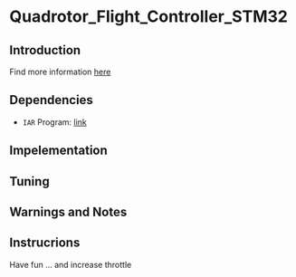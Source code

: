 # Quadrotor_Flight_Controller_STM32
## Introduction
Find more information [here](https://www.google.com/search?q=quadrotor&tbm=isch&ved=2ahUKEwiqgpK2yrHsAhVCexoKHaM1CUQQ2-cCegQIABAA&oq=quadrotor&gs_lcp=CgNpbWcQAzICCAAyAggAMgIIADICCAAyAggAMgIIADICCAAyAggAMgIIADICCAA6BAgjECdQ8ixY-UFg3kloAHAAeACAAcACiAGXC5IBBTItNS4xmAEAoAEBqgELZ3dzLXdpei1pbWfAAQE&sclient=img&ei=Fp-FX6qfPML2aaPrpKAE&bih=880&biw=1920)
## Dependencies
* `IAR` Program: [link](https://www.google.com/search?q=quadrotor&tbm=isch&ved=2ahUKEwiqgpK2yrHsAhVCexoKHaM1CUQQ2-cCegQIABAA&oq=quadrotor&gs_lcp=CgNpbWcQAzICCAAyAggAMgIIADICCAAyAggAMgIIADICCAAyAggAMgIIADICCAA6BAgjECdQ8ixY-UFg3kloAHAAeACAAcACiAGXC5IBBTItNS4xmAEAoAEBqgELZ3dzLXdpei1pbWfAAQE&sclient=img&ei=Fp-FX6qfPML2aaPrpKAE&bih=880&biw=1920)
## Impelementation

## Tuning

## Warnings and Notes

## Instrucrions
Have fun ... and increase throttle

